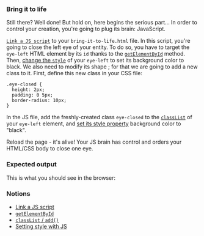 ### Bring it to life

Still there? Well done! But hold on, here begins the serious part... In order to control your creation, you're going to plug its brain: JavaScript.

[`Link a JS script`](https://developer.mozilla.org/en-US/docs/Web/HTML/Element/script) to your `bring-it-to-life.html` file.
In this script, you're going to close the left eye of your entity.
To do so, you have to target the `eye-left` HTML element by its `id` thanks to the [`getElementById`](https://developer.mozilla.org/en-US/docs/Web/API/Document/getElementById) method. Then, [change the `style`](https://developer.mozilla.org/en-US/docs/Web/API/ElementCSSInlineStyle/style#setting_styles) of your `eye-left` to set its background color to black. We also need to modify its shape ; for that we are going to add a new class to it.
First, define this new class in your CSS file:

```
.eye-closed {
  height: 2px;
  padding: 0 5px;
  border-radius: 10px;
}
```

In the JS file, add the freshly-created class `eye-closed` to the [`classList`](https://css-tricks.com/snippets/javascript/the-classlist-api/) of your `eye-left` element, and [set its style property](https://developer.mozilla.org/en-US/docs/Web/API/ElementCSSInlineStyle/style#setting_styles) background color to "black".

Reload the page - it's alive! Your JS brain has control and orders your HTML/CSS body to close one eye.

### Expected output

This is what you should see in the browser:

<!-- screenshot -->

### Notions

- [Link a JS script](https://developer.mozilla.org/en-US/docs/Web/HTML/Element/script)
- [`getElementById`](https://developer.mozilla.org/en-US/docs/Web/API/Document/getElementById)
- [`classList` / `add()`](https://css-tricks.com/snippets/javascript/the-classlist-api/)
- [Setting style with JS](https://developer.mozilla.org/en-US/docs/Web/API/ElementCSSInlineStyle/style#setting_styles)
